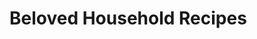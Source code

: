 <!DOCTYPE html>
<html lang="en">
  <head>
    <meta charset="utf-8" />
    <title>GT Recipes</title>
  </head>
  <body>
    <h1>Beloved Household Recipes</h1>
  </body>
</html>
